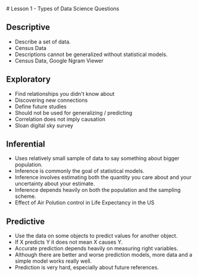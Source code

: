 # Lesson 1 - Types of Data Science Questions

## Descriptive
* Describe a set of data.
* Census Data
* Descriptions cannot be generalized without statistical models.
* Census Data, Google Ngram Viewer

## Exploratory
* Find relationships you didn't know about
* Discovering new connections
* Define future studies
* Should not be used for generalizing / predicting
* Correlation does not imply causation
* Sloan digital sky survey

## Inferential
* Uses relatively small sample of data to say something about bigger population.
* Inference is commonly the goal of statistical models.
* Inference involves estimating both the quantity you care about and your uncertainty about your estimate.
* Inference depends heavily on both the population and the sampling scheme.
* Effect of Air Polution control in Life Expectancy in the US

## Predictive
* Use the data on some objects to predict values for another object.
* If X predicts Y it does not mean X causes Y.
* Accurate prediction depends heavily on measuring right variables.
* Although there are better and worse prediction models, more data and a simple model works really well.
* Prediction is very hard, especially about future references.